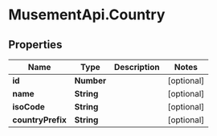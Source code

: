 # MusementApi.Country

## Properties
Name | Type | Description | Notes
------------ | ------------- | ------------- | -------------
**id** | **Number** |  | [optional] 
**name** | **String** |  | [optional] 
**isoCode** | **String** |  | [optional] 
**countryPrefix** | **String** |  | [optional] 


